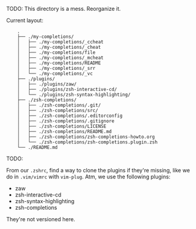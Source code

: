 TODO: This directory is a mess. Reorganize it.

Current layout:

        .
        ├── ./my-completions/
        │   ├── ./my-completions/_ccheat
        │   ├── ./my-completions/_cheat
        │   ├── ./my-completions/file
        │   ├── ./my-completions/_mcheat
        │   ├── ./my-completions/README
        │   ├── ./my-completions/_srr
        │   └── ./my-completions/_vc
        ├── ./plugins/
        │   ├── ./plugins/zaw/
        │   ├── ./plugins/zsh-interactive-cd/
        │   └── ./plugins/zsh-syntax-highlighting/
        ├── ./zsh-completions/
        │   ├── ./zsh-completions/.git/
        │   ├── ./zsh-completions/src/
        │   ├── ./zsh-completions/.editorconfig
        │   ├── ./zsh-completions/.gitignore
        │   ├── ./zsh-completions/LICENSE
        │   ├── ./zsh-completions/README.md
        │   ├── ./zsh-completions/zsh-completions-howto.org
        │   └── ./zsh-completions/zsh-completions.plugin.zsh
        └── ./README.md

TODO:

From our `.zshrc`, find  a way to clone the plugins if  they're missing, like we
do in `.vim/vimrc` with `vim-plug`.
Atm, we use the following plugins:

   * zaw
   * zsh-interactive-cd
   * zsh-syntax-highlighting
   * zsh-completions

They're not versioned here.

